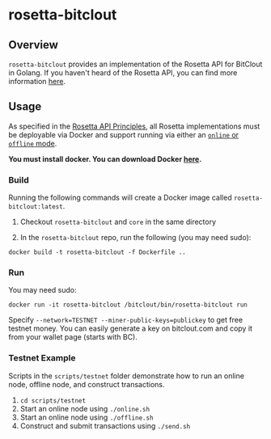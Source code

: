 # rosetta-bitclout

## Overview

`rosetta-bitclout` provides an implementation of the Rosetta API for BitClout in Golang.
If you haven't heard of the Rosetta API, you can find more
information [here](https://rosetta-api.org).

## Usage

As specified in the [Rosetta API Principles](https://www.rosetta-api.org/docs/automated_deployment.html),
all Rosetta implementations must be deployable via Docker and support running via either an
[`online` or `offline` mode](https://www.rosetta-api.org/docs/node_deployment.html#multiple-modes).

**You must install docker. You can download Docker [here](https://www.docker.com/get-started).**

### Build

Running the following commands will create a Docker image called `rosetta-bitclout:latest`.

1. Checkout `rosetta-bitclout` and `core` in the same directory

2. In the `rosetta-bitclout` repo, run the following (you may need sudo):

```
docker build -t rosetta-bitclout -f Dockerfile ..
```

### Run

You may need sudo:

```
docker run -it rosetta-bitclout /bitclout/bin/rosetta-bitclout run
```

Specify `--network=TESTNET --miner-public-keys=publickey` to get free testnet money. You
can easily generate a key on bitclout.com and copy it from your wallet page (starts with
BC).

### Testnet Example

Scripts in the `scripts/testnet` folder demonstrate how to run an online node, offline node, and construct transactions.

1. `cd scripts/testnet`
1. Start an online node using `./online.sh`
1. Start an online node using `./offline.sh`
2. Construct and submit transactions using `./send.sh`
